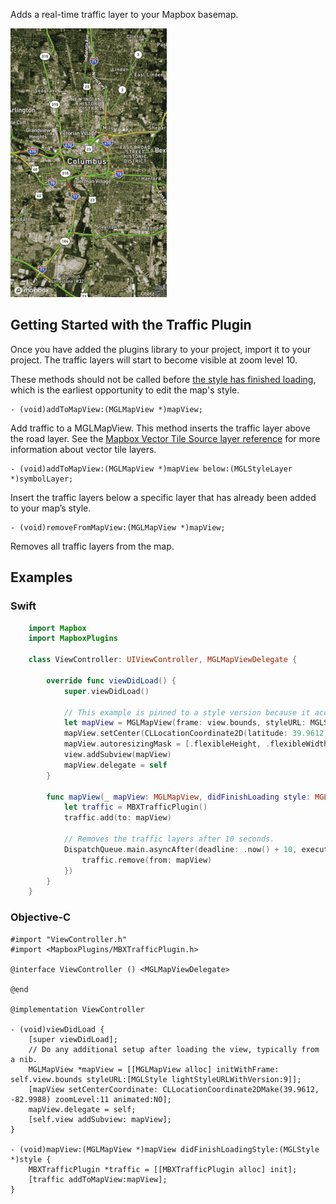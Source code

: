 Adds a real-time traffic layer to your Mapbox basemap.

![trafficplugin](trafficplugin.gif)

## Getting Started with the Traffic Plugin

Once you have added the plugins library to your project, import it to your project. The traffic layers will start to become visible at zoom level 10.

These methods should not be called before [the style has finished loading](https://www.mapbox.com/ios-sdk/api/3.6.2/Protocols/MGLMapViewDelegate.html#/c:objc(pl)MGLMapViewDelegate(im)mapView:didFinishLoadingStyle:), which is the earliest opportunity to edit the map's style.

    - (void)addToMapView:(MGLMapView *)mapView;

Add traffic to a MGLMapView. This method inserts the traffic layer above the road layer. See the [Mapbox Vector Tile Source layer reference](https://www.mapbox.com/vector-tiles/mapbox-streets-v7/#layer-reference) for more information about vector tile layers.

    - (void)addToMapView:(MGLMapView *)mapView below:(MGLStyleLayer *)symbolLayer;

Insert the traffic layers below a specific layer that has already been added to your map’s style.

    - (void)removeFromMapView:(MGLMapView *)mapView;

Removes all traffic layers from the map.


## Examples

### Swift
```swift
    import Mapbox
    import MapboxPlugins

    class ViewController: UIViewController, MGLMapViewDelegate {

        override func viewDidLoad() {
            super.viewDidLoad()

            // This example is pinned to a style version because it accesses underlying style data.
            let mapView = MGLMapView(frame: view.bounds, styleURL: MGLStyle.lightStyleURL(withVersion: 9))
            mapView.setCenter(CLLocationCoordinate2D(latitude: 39.9612, longitude: -82.9988), zoomLevel: 11, animated: false)
            mapView.autoresizingMask = [.flexibleHeight, .flexibleWidth]
            view.addSubview(mapView)
            mapView.delegate = self
        }

        func mapView(_ mapView: MGLMapView, didFinishLoading style: MGLStyle) {
            let traffic = MBXTrafficPlugin()
            traffic.add(to: mapView)

            // Removes the traffic layers after 10 seconds.
            DispatchQueue.main.asyncAfter(deadline: .now() + 10, execute: {
                traffic.remove(from: mapView)
            })
        }
    }
```

### Objective-C

```objc
#import "ViewController.h"
#import <MapboxPlugins/MBXTrafficPlugin.h>

@interface ViewController () <MGLMapViewDelegate>

@end

@implementation ViewController

- (void)viewDidLoad {
    [super viewDidLoad];
    // Do any additional setup after loading the view, typically from a nib.
    MGLMapView *mapView = [[MGLMapView alloc] initWithFrame: self.view.bounds styleURL:[MGLStyle lightStyleURLWithVersion:9]];
    [mapView setCenterCoordinate: CLLocationCoordinate2DMake(39.9612, -82.9988) zoomLevel:11 animated:NO];
    mapView.delegate = self;
    [self.view addSubview: mapView];
}

- (void)mapView:(MGLMapView *)mapView didFinishLoadingStyle:(MGLStyle *)style {
    MBXTrafficPlugin *traffic = [[MBXTrafficPlugin alloc] init];
    [traffic addToMapView:mapView];
}
```
